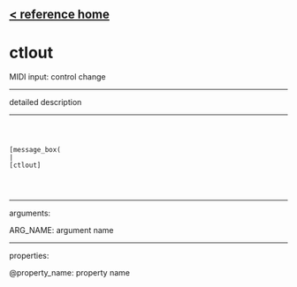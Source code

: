 [< reference home](ceammc_lib.html)
---

# ctlout


MIDI input: control change

---

detailed description
<br>


---


```



[message_box(                                 
|
[ctlout]


            
```

---
arguments:

ARG_NAME: argument name<br>

---
properties:

@property_name: property name<br>

